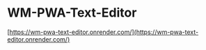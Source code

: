 # WM-PWA-Text-Editor

[https://wm-pwa-text-editor.onrender.com/](https://wm-pwa-text-editor.onrender.com/)